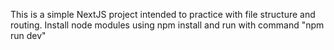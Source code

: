This is a simple NextJS project intended to practice with file structure and routing. Install node modules using npm install and run with command "npm run dev"
